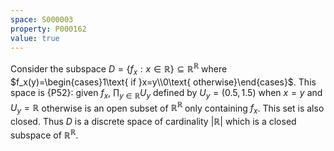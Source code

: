 ```yaml
---
space: S000003
property: P000162
value: true
---
```


Consider the subspace $D=\{f_x:x\in\mathbb R\}\subseteq\mathbb R^{\mathbb R}$ where $f_x(y)=\begin{cases}1\text{ if }x=y\\0\text{ otherwise}\end{cases}$. This space is {P52}: given $f_x$, $\prod_{y\in\mathbb R}U_y$ defined by $U_y=(0.5,1.5)$ when $x=y$ and $U_y=\mathbb R$ otherwise is an open subset of $\mathbb R^{\mathbb R}$ only containing $f_x$. This set is also closed. Thus $D$ is a discrete space of cardinality $|\mathbb R|$ which is a closed subspace of $\mathbb R^{\mathbb R}$.
